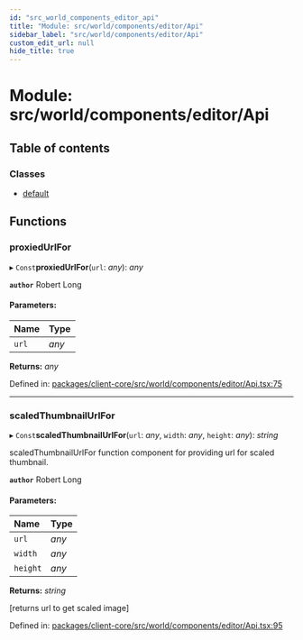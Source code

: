 ```yaml
---
id: "src_world_components_editor_api"
title: "Module: src/world/components/editor/Api"
sidebar_label: "src/world/components/editor/Api"
custom_edit_url: null
hide_title: true
---
```


# Module: src/world/components/editor/Api

## Table of contents

### Classes

- [default](../classes/src_world_components_editor_api.default.md)

## Functions

### proxiedUrlFor

▸ `Const`**proxiedUrlFor**(`url`: *any*): *any*

**`author`** Robert Long

#### Parameters:

Name | Type |
:------ | :------ |
`url` | *any* |

**Returns:** *any*

Defined in: [packages/client-core/src/world/components/editor/Api.tsx:75](https://github.com/xr3ngine/xr3ngine/blob/716a06460/packages/client-core/src/world/components/editor/Api.tsx#L75)

___

### scaledThumbnailUrlFor

▸ `Const`**scaledThumbnailUrlFor**(`url`: *any*, `width`: *any*, `height`: *any*): *string*

scaledThumbnailUrlFor function component for providing url for scaled thumbnail.

**`author`** Robert Long

#### Parameters:

Name | Type |
:------ | :------ |
`url` | *any* |
`width` | *any* |
`height` | *any* |

**Returns:** *string*

[returns url to get scaled image]

Defined in: [packages/client-core/src/world/components/editor/Api.tsx:95](https://github.com/xr3ngine/xr3ngine/blob/716a06460/packages/client-core/src/world/components/editor/Api.tsx#L95)
